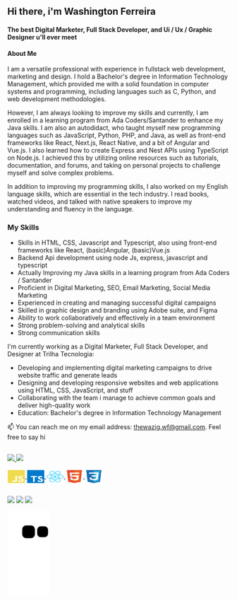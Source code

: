 
<h2> Hi there, i'm Washington Ferreira </h2>
<h4> The best Digital Marketer, Full Stack Developer, and Ui / Ux / Graphic Designer u'll ever meet</h4>

<h4>About Me</h4>

<p>I am a versatile professional with experience in fullstack web development, marketing and design. I hold a Bachelor's degree in Information Technology Management, which provided me with a solid foundation in computer systems and programming, including languages such as C, Python, and web development methodologies.</p>

<p>However, I am always looking to improve my skills and currently, I am enrolled in a learning program from Ada Coders/Santander to enhance my Java skills. I am also an autodidact, who taught myself new programming languages such as JavaScript, Python, PHP, and Java, as well as front-end frameworks like React, Next.js, React Native, and a bit of Angular and Vue.js. I also learned how to create Express and Nest APIs using TypeScript on Node.js. I achieved this by utilizing online resources such as tutorials, documentation, and forums, and taking on personal projects to challenge myself and solve complex problems.</p>

<p>
In addition to improving my programming skills, I also worked on my English language skills, which are essential in the tech industry. I read books, watched videos, and talked with native speakers to improve my understanding and fluency in the language.</p>

<h3>My Skills</h3>

- Skills in HTML, CSS, Javascript and Typescript, also using front-end frameworks like React, (basic)Angular, (basic)Vue.js
- Backend Api development using node Js, express, javascript and typescript
- Actually Improving my Java skills in a learning program from Ada Coders / Santander
- Proficient in Digital Marketing, SEO, Email Marketing, Social Media Marketing
- Experienced in creating and managing successful digital campaigns
- Skilled in graphic design and branding using Adobe suite, and Figma
- Ability to work collaboratively and effectively in a team environment
- Strong problem-solving and analytical skills
- Strong communication skills

I'm currently working as a Digital Marketer, Full Stack Developer, and Designer at Trilha Tecnologia:

- Developing and implementing digital marketing campaigns to drive website traffic and generate leads
- Designing and developing responsive websites and web applications using HTML, CSS, JavaScript, and stuff
- Collaborating with the team i manage to achieve common goals and deliver high-quality work
- Education: Bachelor's degree in Information Technology Management

📫 You can reach me on my email address: thewazig.wf@gmail.com. Feel free to say hi

 ##

<div>
  <a href="https://github.com/batcleta" > 
  <img height="180em" src="https://github-readme-stats-git-masterrstaa-rickstaa.vercel.app/api?username=batcleta&show_icons=true&theme=radical&include_all_commits=true&count_private=true" />
  <img height="180em" src="https://github-readme-stats-git-masterrstaa-rickstaa.vercel.app/api/top-langs/?username=anuraghazra&layout=compact&theme=radical" />
</div>

  
<div style="display: inline_block"><br>
  <img align="center" alt="Washington-Js" height="30" width="40" src="https://raw.githubusercontent.com/devicons/devicon/master/icons/javascript/javascript-plain.svg">
  <img align="center" alt="Washington-Ts" height="30" width="40" src="https://raw.githubusercontent.com/devicons/devicon/master/icons/typescript/typescript-plain.svg">
  <img align="center" alt="Washington-React" height="30" width="40" src="https://raw.githubusercontent.com/devicons/devicon/master/icons/react/react-original.svg">
  <img align="center" alt="Washington-HTML" height="30" width="40" src="https://raw.githubusercontent.com/devicons/devicon/master/icons/html5/html5-original.svg">
  <img align="center" alt="Washington-CSS" height="30" width="40" src="https://raw.githubusercontent.com/devicons/devicon/master/icons/css3/css3-original.svg">
</div>
  
 ##

  
  <div> 
 
  <a href="https://instagram.com/thewazig" target="_blank"><img src="https://img.shields.io/badge/-Instagram-%23E4405F?style=for-the-badge&logo=instagram&logoColor=white" target="_blank"></a>
   <a href = "mailto:thewazig.wf@gmail.com"><img src="https://img.shields.io/badge/-Gmail-%23333?style=for-the-badge&logo=gmail&logoColor=white" target="_blank"></a>
  <a href="https://www.linkedin.com/in/washington-ferreira-4a225a57" target="_blank"><img src="https://img.shields.io/badge/-LinkedIn-%230077B5?style=for-the-badge&logo=linkedin&logoColor=white" target="_blank"></a> 
 
  ![Snake animation](https://github.com/batcleta/batcleta/blob/output/github-contribution-grid-snake.svg)
 
</div>
